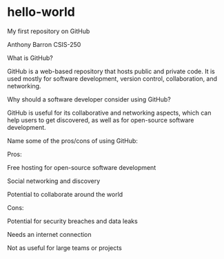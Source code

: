 # hello-world
My first repository on GitHub

Anthony Barron CSIS-250

What is GitHub?

GitHub is a web-based repository that hosts public and private code. It is used mostly for software development, version control, collaboration, and networking. 

Why should a software developer consider using GitHub?

GitHub is useful for its collaborative and networking aspects, which can help users to get discovered, as well as for open-source software development.

Name some of the pros/cons of using GitHub:

Pros:

Free hosting for open-source software development

Social networking and discovery

Potential to collaborate around the world

Cons:

Potential for security breaches and data leaks

Needs an internet connection

Not as useful for large teams or projects
